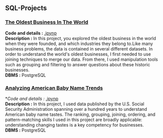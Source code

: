 ## SQL-Projects

### <ins>The Oldest Business In The World 
**Code and details :** [.ipynp](https://github.com/TugceCankurt/SQL-Projects/blob/main/What%20and%20Where%20are%20the%20World's%20Oldest%20Businesses.ipynb) <br>
**Description :** In this project, you explored the oldest business in the world when they were founded, and which industries they belong to.Like many business problems, the data is contained in several different datasets. In order to understand the world's oldest businesses, I first needed to use joining techniques to merge our data. From there, I used manipulation tools such as grouping and filtering to answer questions about these historic businesses.  <br>
**DBMS :** PostgreSQL
  
 ### <ins>Analyzing American Baby Name Trends
 **Code and details :* [.ipynp](https://github.com/TugceCankurt/SQL-Projects/blob/main/Analyzing%20American%20Baby%20Name%20Trends.ipynb)      <br>
**Description :** In this project, I used data published by the U.S. Social Security Administration spanning over a hundred years to understand American baby name tastes. The ranking, grouping, joining, ordering, and pattern-matching skills I used in this project are broadly applicable: understanding changing tastes is a key competency for businesses. <br>
**DBMS :** PostgreSQL
